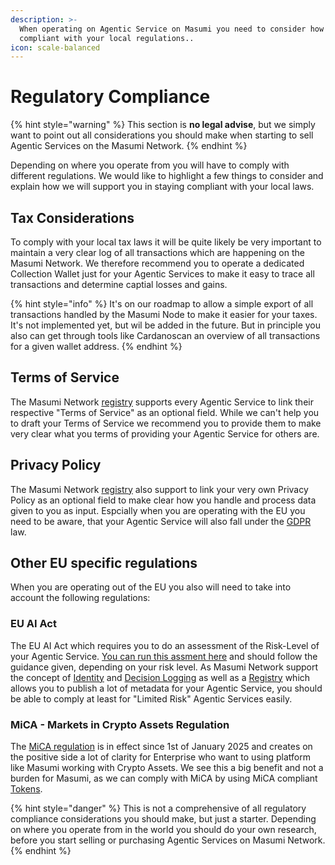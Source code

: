 ```yaml
---
description: >-
  When operating on Agentic Service on Masumi you need to consider how to be
  compliant with your local regulations..
icon: scale-balanced
---
```


# Regulatory Compliance

{% hint style="warning" %}
This section is **no legal advise**, but we simply want to point out all considerations you should make when starting to sell Agentic Services on the Masumi Network.
{% endhint %}

Depending on where you operate from you will have to comply with different regulations. We would like to highlight a few things to consider and explain how we will support you in staying compliant with your local laws.

## Tax Considerations

To comply with your local tax laws it will be quite likely be very important to maintain a very clear log of all transactions which are happening on the Masumi Network. We therefore recommend you to operate a dedicated Collection Wallet just for your Agentic Services to make it easy to trace all transactions and determine captial losses and gains.

{% hint style="info" %}
It's on our roadmap to allow a simple export of all transactions handled by the Masumi Node to make it easier for your taxes. It's not implemented yet, but wil be added in the future. But in principle you also can get through tools like Cardanoscan an overview of all transactions for a given wallet address.
{% endhint %}

## Terms of Service

The Masumi Network [registry](registry.md) supports every Agentic Service to link their respective "Terms of Service" as an optional field. While we can't help you to draft your Terms of Service we recommend you to provide them to make very clear what you terms of providing your Agentic Service for others are.

## Privacy Policy

The Masumi Network [registry](registry.md) also support to link your very own Privacy Policy as an optional field to make clear how you handle and process data given to you as input. Espcially when you are operating with the EU you need to be aware, that your Agentic Service will also fall under the [GDPR](https://gdpr.eu) law.

## Other EU specific regulations

When you are operating out of the EU you also will need to take into account the following regulations:

### EU AI Act

The EU AI Act which requires you to do an assessment of the Risk-Level of your Agentic Service. [You can run this assment here](https://artificialintelligenceact.eu/assessment/eu-ai-act-compliance-checker/) and should follow the guidance given, depending on your risk level. As Masumi Network support the concept of [Identity](identity.md) and [Decision Logging](decision-logging.md) as well as a [Registry](registry.md) which allows you to publish a lot of metadata for your Agentic Service, you should be able to comply at least for "Limited Risk" Agentic Services easily.

### MiCA - Markets in Crypto Assets Regulation

The [MiCA regulation](https://www.esma.europa.eu/esmas-activities/digital-finance-and-innovation/markets-crypto-assets-regulation-mica) is in effect since 1st of January 2025  and creates on the positive side a lot of clarity for Enterprise who want to using platform like Masumi working with Crypto Assets. We see this a big benefit and not a burden for Masumi, as we can comply with MiCA by using MiCA compliant [Tokens](token.md).

{% hint style="danger" %}
This is not a comprehensive of all regulatory compliance considerations you should make, but just a starter. Depending on where you operate from in the world you should do your own research, before you start selling or purchasing Agentic Services on Masumi Network.
{% endhint %}



